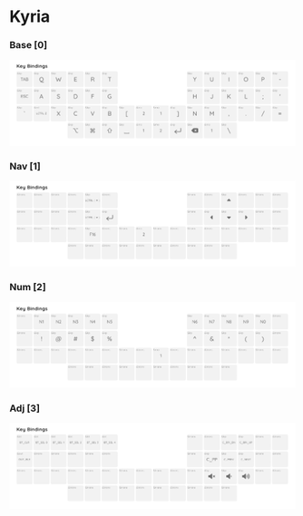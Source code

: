 # Kyria

### Base [0]
![](https://raw.githubusercontent.com/podkovyrin/zmk-config/main/resources/1.png)

### Nav [1]
![](https://raw.githubusercontent.com/podkovyrin/zmk-config/main/resources/2.png)

### Num [2]
![](https://raw.githubusercontent.com/podkovyrin/zmk-config/main/resources/3.png)

### Adj [3]
![](https://raw.githubusercontent.com/podkovyrin/zmk-config/main/resources/4.png)
